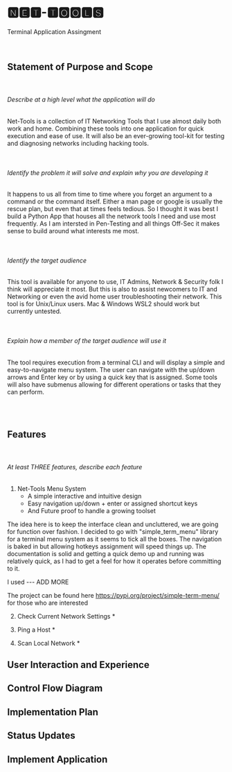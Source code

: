 # 🅽🅴🆃-🆃🅾🅾🅻🆂

Terminal Application Assingment

<br />


## Statement of Purpose and Scope

<br />

###### Describe at a high level what the application will do
Net-Tools is a collection of IT Networking Tools that I use almost daily both work and home. 
Combining these tools into one application for quick execution and ease of use.
It will also be an ever-growing tool-kit for testing and diagnosing networks including hacking tools.

<br />

###### Identify the problem it will solve and explain why you are developing it
It happens to us all from time to time where you forget an argument to a command or the command itself.
Either a man page or google is usually the rescue plan, but even that at times feels tedious.
So I thought it was best I build a Python App that houses all the network tools I need and use most frequently.
As I am intersted in Pen-Testing and all things Off-Sec it makes sense to build around what interests me most.

<br />

###### Identify the target audience
This tool is available for anyone to use, IT Admins, Network & Security folk I think will appreciate it most.
But this is also to assist newcomers to IT and Networking or even the avid home user troubleshooting their network.
This tool is for Unix/Linux users.
Mac & Windows WSL2 should work but currently untested.


<br />

###### Explain how a member of the target audience will use it
The tool requires execution from a terminal CLI and will display a simple and easy-to-navigate menu system.
The user can navigate with the up/down arrows and Enter key or by using a quick key that is assigned.
Some tools will also have submenus allowing for different operations or tasks that they can perform.


<br />
<br />


## Features

<br />

###### At least THREE features, describe each feature

1. Net-Tools Menu System
    - A simple interactive and intuitive design
    - Easy navigation up/down + enter or assigned shortcut keys
    - And Future proof to handle a growing toolset


The idea here is to keep the interface clean and uncluttered, we are going for function over fashion.
I decided to go with "simple_term_menu" library for a terminal menu system as it seems to tick all the boxes.
The navigation is baked in but allowing hotkeys assignment will speed things up.
The documentation is solid and getting a quick demo up and running was relatively quick, 
as I had to get a feel for how it operates before committing to it.

I used --- ADD MORE   

The project can be found here https://pypi.org/project/simple-term-menu/ for those who are interested


2. Check Current Network Settings
    *

3. Ping a Host
    *

4. Scan Local Network
    *


## User Interaction and Experience


## Control Flow Diagram

## Implementation Plan

## Status Updates

## Implement Application

## 